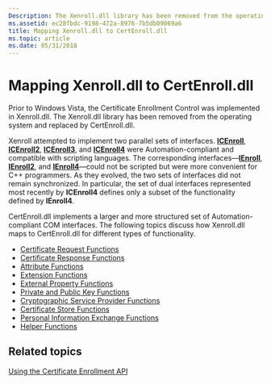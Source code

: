 ```yaml
---
Description: The Xenroll.dll library has been removed from the operating system and replaced by CertEnroll.dll.
ms.assetid: ec28fbdc-9198-472a-8976-7b5db09069a6
title: Mapping Xenroll.dll to CertEnroll.dll
ms.topic: article
ms.date: 05/31/2018
---
```


# Mapping Xenroll.dll to CertEnroll.dll

Prior to Windows Vista, the Certificate Enrollment Control was implemented in Xenroll.dll. The Xenroll.dll library has been removed from the operating system and replaced by CertEnroll.dll.

Xenroll attempted to implement two parallel sets of interfaces. [**ICEnroll**](https://docs.microsoft.com/windows/desktop/api/xenroll/nn-xenroll-icenroll), [**ICEnroll2**](https://docs.microsoft.com/windows/desktop/api/xenroll/nn-xenroll-icenroll2), [**ICEnroll3**](https://docs.microsoft.com/windows/desktop/api/xenroll/nn-xenroll-icenroll3), and [**ICEnroll4**](https://docs.microsoft.com/windows/desktop/api/xenroll/nn-xenroll-icenroll4) were Automation-compliant and compatible with scripting languages. The corresponding interfaces—[**IEnroll**](https://docs.microsoft.com/windows/desktop/api/xenroll/nn-xenroll-ienroll), [**IEnroll2**](https://docs.microsoft.com/windows/desktop/api/xenroll/nn-xenroll-ienroll2), and [**IEnroll4**](https://docs.microsoft.com/windows/desktop/api/xenroll/nn-xenroll-ienroll4)—could not be scripted but were more convenient for C++ programmers. As they evolved, the two sets of interfaces did not remain synchronized. In particular, the set of dual interfaces represented most recently by **ICEnroll4** defines only a subset of the functionality defined by **IEnroll4**.

CertEnroll.dll implements a larger and more structured set of Automation-compliant COM interfaces. The following topics discuss how Xenroll.dll maps to CertEnroll.dll for different types of functionality.

-   [Certificate Request Functions](certificate-request-functions.md)
-   [Certificate Response Functions](certificate-response-functions.md)
-   [Attribute Functions](attribute-functions.md)
-   [Extension Functions](extension-functions.md)
-   [External Property Functions](external-property-functions.md)
-   [Private and Public Key Functions](private-and-public-key-functions.md)
-   [Cryptographic Service Provider Functions](cryptographic-service-provider-functions.md)
-   [Certificate Store Functions](certificate-store-functions.md)
-   [Personal Information Exchange Functions](personal-information-exchange-functions.md)
-   [Helper Functions](helper-functions.md)

## Related topics

<dl> <dt>

[Using the Certificate Enrollment API](about-the-certificate-enrollment-api.md)
</dt> </dl>

 

 




